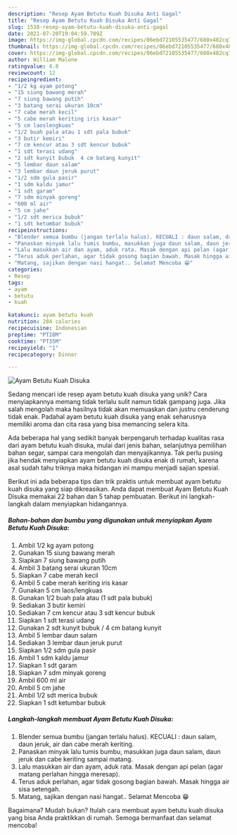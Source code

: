 ```yaml
---
description: "Resep Ayam Betutu Kuah Disuka Anti Gagal"
title: "Resep Ayam Betutu Kuah Disuka Anti Gagal"
slug: 1538-resep-ayam-betutu-kuah-disuka-anti-gagal
date: 2021-07-20T19:04:59.709Z
image: https://img-global.cpcdn.com/recipes/06ebd72105535477/680x482cq70/ayam-betutu-kuah-disuka-foto-resep-utama.jpg
thumbnail: https://img-global.cpcdn.com/recipes/06ebd72105535477/680x482cq70/ayam-betutu-kuah-disuka-foto-resep-utama.jpg
cover: https://img-global.cpcdn.com/recipes/06ebd72105535477/680x482cq70/ayam-betutu-kuah-disuka-foto-resep-utama.jpg
author: William Malone
ratingvalue: 4.8
reviewcount: 12
recipeingredient:
- "1/2 kg ayam potong"
- "15 siung bawang merah"
- "7 siung bawang putih"
- "3 batang serai ukuran 10cm"
- "7 cabe merah kecil"
- "5 cabe merah keriting iris kasar"
- "5 cm laoslengkuas"
- "1/2 buah pala atau 1 sdt pala bubuk"
- "3 butir kemiri"
- "7 cm kencur atau 3 sdt kencur bubuk"
- "1 sdt terasi udang"
- "2 sdt kunyit bubuk  4 cm batang kunyit"
- "5 lembar daun salam"
- "3 lembar daun jeruk purut"
- "1/2 sdm gula pasir"
- "1 sdm kaldu jamur"
- "1 sdt garam"
- "7 sdm minyak goreng"
- "600 ml air"
- "5 cm jahe"
- "1/2 sdt merica bubuk"
- "1 sdt ketumbar bubuk"
recipeinstructions:
- "Blender semua bumbu (jangan terlalu halus). KECUALI : daun salam, daun jeruk, air dan cabe merah keriting."
- "Panaskan minyak lalu tumis bumbu, masukkan juga daun salam, daun jeruk dan cabe keriting sampai matang."
- "Lalu masukkan air dan ayam, aduk rata. Masak dengan api pelan (agar matang perlahan hingga meresap)."
- "Terus aduk perlahan, agar tidak gosong bagian bawah. Masak hingga air sisa setengah."
- "Matang, sajikan dengan nasi hangat.. Selamat Mencoba 😁"
categories:
- Resep
tags:
- ayam
- betutu
- kuah

katakunci: ayam betutu kuah 
nutrition: 284 calories
recipecuisine: Indonesian
preptime: "PT28M"
cooktime: "PT35M"
recipeyield: "1"
recipecategory: Dinner

---
```



![Ayam Betutu Kuah Disuka](https://img-global.cpcdn.com/recipes/06ebd72105535477/680x482cq70/ayam-betutu-kuah-disuka-foto-resep-utama.jpg)

Sedang mencari ide resep ayam betutu kuah disuka yang unik? Cara menyiapkannya memang tidak terlalu sulit namun tidak gampang juga. Jika salah mengolah maka hasilnya tidak akan memuaskan dan justru cenderung tidak enak. Padahal ayam betutu kuah disuka yang enak seharusnya memiliki aroma dan cita rasa yang bisa memancing selera kita.

Ada beberapa hal yang sedikit banyak berpengaruh terhadap kualitas rasa dari ayam betutu kuah disuka, mulai dari jenis bahan, selanjutnya pemilihan bahan segar, sampai cara mengolah dan menyajikannya. Tak perlu pusing jika hendak menyiapkan ayam betutu kuah disuka enak di rumah, karena asal sudah tahu triknya maka hidangan ini mampu menjadi sajian spesial.




Berikut ini ada beberapa tips dan trik praktis untuk membuat ayam betutu kuah disuka yang siap dikreasikan. Anda dapat membuat Ayam Betutu Kuah Disuka memakai 22 bahan dan 5 tahap pembuatan. Berikut ini langkah-langkah dalam menyiapkan hidangannya.

<!--inarticleads1-->

##### Bahan-bahan dan bumbu yang digunakan untuk menyiapkan Ayam Betutu Kuah Disuka:

1. Ambil 1/2 kg ayam potong
1. Gunakan 15 siung bawang merah
1. Siapkan 7 siung bawang putih
1. Ambil 3 batang serai ukuran 10cm
1. Siapkan 7 cabe merah kecil
1. Ambil 5 cabe merah keriting iris kasar
1. Gunakan 5 cm laos/lengkuas
1. Gunakan 1/2 buah pala atau (1 sdt pala bubuk)
1. Sediakan 3 butir kemiri
1. Sediakan 7 cm kencur atau 3 sdt kencur bubuk
1. Siapkan 1 sdt terasi udang
1. Gunakan 2 sdt kunyit bubuk / 4 cm batang kunyit
1. Ambil 5 lembar daun salam
1. Sediakan 3 lembar daun jeruk purut
1. Siapkan 1/2 sdm gula pasir
1. Ambil 1 sdm kaldu jamur
1. Siapkan 1 sdt garam
1. Siapkan 7 sdm minyak goreng
1. Ambil 600 ml air
1. Ambil 5 cm jahe
1. Ambil 1/2 sdt merica bubuk
1. Siapkan 1 sdt ketumbar bubuk




<!--inarticleads2-->

##### Langkah-langkah membuat Ayam Betutu Kuah Disuka:

1. Blender semua bumbu (jangan terlalu halus). KECUALI : daun salam, daun jeruk, air dan cabe merah keriting.
1. Panaskan minyak lalu tumis bumbu, masukkan juga daun salam, daun jeruk dan cabe keriting sampai matang.
1. Lalu masukkan air dan ayam, aduk rata. Masak dengan api pelan (agar matang perlahan hingga meresap).
1. Terus aduk perlahan, agar tidak gosong bagian bawah. Masak hingga air sisa setengah.
1. Matang, sajikan dengan nasi hangat.. Selamat Mencoba 😁




Bagaimana? Mudah bukan? Itulah cara membuat ayam betutu kuah disuka yang bisa Anda praktikkan di rumah. Semoga bermanfaat dan selamat mencoba!
